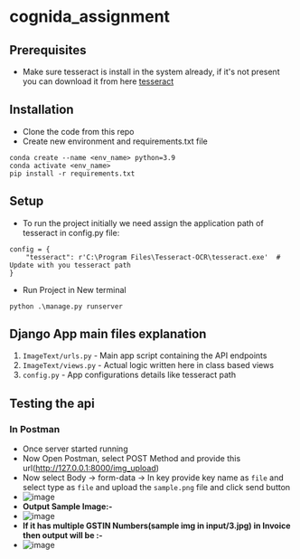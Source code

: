 # cognida_assignment

## Prerequisites

- Make sure tesseract  is install in the system already, if it's not present you can download it from
  here [tesseract](https://digi.bib.uni-mannheim.de/tesseract/tesseract-ocr-w64-setup-5.3.1.20230401.exe)

## Installation

- Clone the code from this repo
- Create new environment and requirements.txt file

```commandline
conda create --name <env_name> python=3.9
conda activate <env_name>
pip install -r requirements.txt
```

## Setup

- To run the project initially we need assign the application path of tesseract in config.py file:

```shell
config = {
    "tesseract": r'C:\Program Files\Tesseract-OCR\tesseract.exe'  # Update with you tesseract path
}
```

- Run Project in New terminal

```shell
python .\manage.py runserver
```
## Django App main files explanation
1. `ImageText/urls.py` - Main app script containing the API endpoints 
2. `ImageText/views.py` - Actual logic written here in class based views 
3. `config.py` - App configurations details like tesseract path

## Testing the api

### In Postman

- Once server started running
- Now Open Postman, select POST Method and provide this url(http://127.0.0.1:8000/img_upload)
- Now select Body -> form-data -> In key provide key name as `file` and select type as `file` and upload
  the `sample.png` file and click send button
- ![image](https://github.com/saithapan/cognida_assignment/assets/36238978/44b1993b-7662-48ad-a1bf-cb132acd2383)
- **Output Sample Image:-**
- ![image](https://github.com/saithapan/cognida_assignment/assets/36238978/65db4ddf-b880-4374-86d3-cf456c17c955)
- **If it has multiple GSTIN Numbers(sample img in input/3.jpg) in Invoice then output will be :-**
- ![image](https://github.com/saithapan/cognida_assignment/assets/36238978/54787d0a-3968-4ffd-bee0-5875d314129b)

